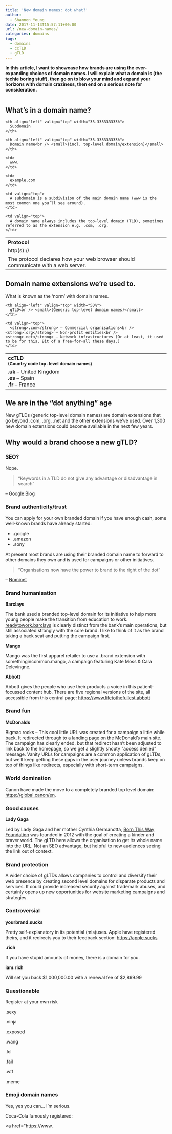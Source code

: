 ```yaml
---
title: 'New domain names: dot what?'
author:
  - Shannon Young
date: 2017-11-13T15:57:11+00:00
url: /new-domain-names/
categories: domains
tags:
  - domains
  - ccTLD
  - gTLD
---
```

**In this** **article, I want to showcase how brands are using the** **ever-expanding choices of domain names. I will explain what a domain is (the techie boring stuff), then go on to blow your mind and expand your horizons with domain craziness, then end on a serious note for consideration.**
<!--more-->

<img class=" wp-image-12488" src="https://www.mark-making.com/wp-content/uploads/2017/11/1000x680_Header-1.jpg" alt=""  />


## What’s in a domain name?

<table width="100%">
  <tr>
    <th align="left" valign="top" width="33.333333333%">
      Protocol
    </th>
    
    <th align="left" valign="top" width="33.333333333%">
      Subdomain
    </th>
    
    <th align="left" valign="top" width="33.333333333%">
      Domain name<br /> <small>(incl. top-level domain/extension)</small>
    </th>
  </tr>
  
  <tr>
    <td>
      http(s)://
    </td>
    
    <td>
      www.
    </td>
    
    <td>
      example.com
    </td>
  </tr>
  
  <tr>
    <td valign="top">
      The protocol declares how your web browser should communicate with a web server.
    </td>
    
    <td valign="top">
      A subdomain is a subdivision of the main domain name (www is the most common one you’ll see around).
    </td>
    
    <td valign="top">
      A domain name always includes the top-level domain (TLD), sometimes referred to as the extension e.g. .com, .org.
    </td>
  </tr>
</table>

## Domain name extensions we’re used to.

What is known as the ‘norm’ with domain names.

<table width="100%">
  <tr>
    <th align="left" valign="top" width="50%">
      ccTLD<br /> <small>(Country code top-level domain names)</small>
    </th>
    
    <th align="left" valign="top" width="50%">
      gTLD<br /> <small>(Generic top-level domain names)</small>
    </th>
  </tr>
  
  <tr>
    <td valign="top">
      <strong>.uk</strong> – United Kingdom<br /> <strong>.es</strong> – Spain<br /> <strong>.fr</strong> – France
    </td>
    
    <td valign="top">
      <strong>.com</strong> – Commercial organisations<br /> <strong>.org</strong> – Non-profit entities<br /> <strong>.net</strong> – Network infrastructures (Or at least, it used to be for this. Bit of a free-for-all these days.)
    </td>
  </tr>
</table>

## We are in the “dot anything” age

New gTLDs (generic top-level domain names) are domain extensions that go beyond .com, .org, .net and the other extensions we’ve used. Over 1,300 new domain extensions could become available in the next few years.

## Why would a brand choose a new gTLD?

### SEO?

Nope.

> “Keywords in a TLD do not give any advantage or disadvantage in search”

&#8211; [Google Blog][1]

### Brand authenticity/trust

You can apply for your own branded domain if you have enough cash, some well-known brands have already started:

  * .google
  * .amazon
  * .sony

At present most brands are using their branded domain name to forward to other domains they own and is used for campaigns or other initiatives.

> “Organisations now have the power to brand to the right of the dot”

&#8211; [Nominet][2] 

### Brand humanisation

**Barclays**

The bank used a branded top-level domain for its initiative to help more young people make the transition from education to work. <a href="https://readytowork.barclays" target="_blank" rel="noopener">readytowork.barclays</a> is clearly distinct from the bank’s main operations, but still associated strongly with the core brand. I like to think of it as the brand taking a back seat and putting the campaign first.

**Mango**

Mango was the first apparel retailer to use a .brand extension with somethingincommon.mango, a campaign featuring Kate Moss & Cara Delevingne.

**Abbott** 

Abbott gives the people who use their products a voice in this patient-focussed content hub. There are five regional versions of the site, all accessible from this central page: https://www.lifetothefullest.abbott

### Brand fun

**McDonalds** 

Bigmac.rocks &#8211; This cool little URL was created for a campaign a little while back. It redirected through to a landing page on the McDonald’s main site. The campaign has clearly ended, but that redirect hasn’t been adjusted to link back to the homepage, so we get a slightly shouty “access denied” message. Vanity URLs for campaigns are a common application of gLTDs, but we’ll keep getting these gaps in the user journey unless brands keep on top of things like redirects, especially with short-term campaigns.

### World domination

Canon have made the move to a completely branded top level domain: <a href="https://global.canon/en" target="_blank" rel="noopener">https://global.canon/en</a>.

### Good causes

**Lady Gaga**

Led by Lady Gaga and her mother Cynthia Germanotta, <a href="https://bornthisway.foundation/" target="_blank" rel="noopener">Born This Way Foundation</a> was founded in 2012 with the goal of creating a kinder and braver world. The gLTD here allows the organisation to get its whole name into the URL. Not an SEO advantage, but helpful to new audiences seeing the link out of context.

### Brand protection

A wider choice of gLTDs allows companies to control and diversify their web presence by creating second level domains for disparate products and services. It could provide increased security against trademark abuses, and certainly opens up new opportunities for website marketing campaigns and strategies.

### Controversial

**yourbrand.sucks**

Pretty self-explanatory in its potential (mis)uses. Apple have registered theirs, and it redirects you to their feedback section: <a href="https://apple.sucks" target="_blank" rel="noopener">https://apple.sucks</a>

**.rich** 

If you have stupid amounts of money, there is a domain for you.

**iam.rich**

Will set you back $1,000,000.00 with a renewal fee of $2,899.99

### Questionable

Register at your own risk

.sexy
  
.ninja
  
.exposed
  
.wang
  
.lol
  
.fail
  
.wtf
  
.meme

### Emoji domain names

Yes, yes you can&#8230; I’m serious.

Coca-Cola famously registered:

<a href="https://www.

 [1]: https://webmasters.googleblog.com/2015/07/googles-handling-of-new-top-level.html
 [2]: https://www.nominet.uk/registry-services/your-brand/